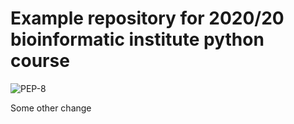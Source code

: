# Example repository for 2020/20 bioinformatic institute python course
![PEP-8](https://github.com/AleksandrSl/BI_2020-2021_Python/workflows/PEP-8/badge.svg)

Some other change
